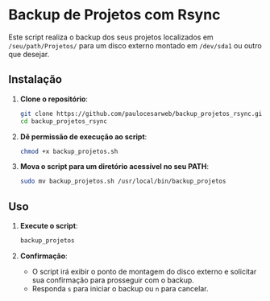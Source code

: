 # Backup de Projetos com Rsync

Este script realiza o backup dos seus projetos localizados em `/seu/path/Projetos/` para um disco externo montado em `/dev/sda1` ou outro que desejar.

## Instalação

1. **Clone o repositório**:
    ```bash
    git clone https://github.com/paulocesarweb/backup_projetos_rsync.git
    cd backup_projetos_rsync
    ```

2. **Dê permissão de execução ao script**:
    ```bash
    chmod +x backup_projetos.sh
    ```

3. **Mova o script para um diretório acessível no seu PATH**:
    ```bash
    sudo mv backup_projetos.sh /usr/local/bin/backup_projetos
    ```

## Uso

1. **Execute o script**:
    ```bash
    backup_projetos
    ```

2. **Confirmação**:
    - O script irá exibir o ponto de montagem do disco externo e solicitar sua confirmação para prosseguir com o backup.
    - Responda `s` para iniciar o backup ou `n` para cancelar.
